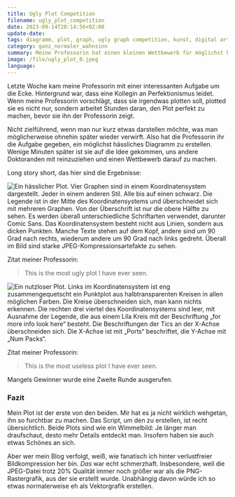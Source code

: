 ```yaml
---
title: Ugly Plot Competition
filename: ugly_plot_competition
date: 2023-09-14T20:14:56+02:00
update-date:
tags: diagramm, plot, graph, ugly graph competition, kunst, digital art, kompression
category: ganz_normaler_wahnsinn
summary: Meine Professorin hat einen kleinen Wettbewerb für möglichst hässliche Diagramme veranstaltet.
image: /file/ugly_plot_0.jpeg
language:
---
```


Letzte Woche kam meine Professorin mit einer interessanten Aufgabe um die Ecke. Hintergrund war, dass eine Kollegin an Perfektionismus leidet. Wenn meine Professorin vorschlägt, dass sie irgendwas plotten soll, plotted sie es nicht nur, sondern arbeitet Stunden daran, den Plot perfekt zu machen, bevor sie ihn der Professorin zeigt.

Nicht zielführend, wenn man nur kurz etwas darstellen möchte, was man möglicherweise ohnehin später wieder verwirft. Also hat die Professorin ihr die Aufgabe gegeben, ein möglichst hässliches Diagramm zu erstellen. Wenige Minuten später ist sie auf die Idee gekommen, uns andere Doktoranden mit reinzuziehen und einen Wettbewerb darauf zu machen.

Long story short, das hier sind die Ergebnisse:

![Ein hässlicher Plot. Vier Graphen sind in einem Koordinatensystem dargestellt. Jeder in einem anderen Stil. Alle bis auf einen schwarz. Die Legende ist in der Mitte des Koordinatensystems und überschneidet sich mit mehreren Graphen. Von der Überschrift ist nur die obere Hälfte zu sehen. Es werden überall unterschiedliche Schriftarten verwendet, darunter Comic Sans. Das Koordinatensystem besteht nicht aus Linien, sondern aus dicken Punkten. Manche Texte stehen auf dem Kopf, andere sind um 90 Grad nach rechts, wiederum andere um 90 Grad nach links gedreht. Überall im Bild sind starke JPEG-Kompressionsartefakte zu sehen.](/file/ugly_plot_0.jpeg "Kompressionsartefakte sind beabsichtigt")

Zitat meiner Professorin:

> This is the most ugly plot I have ever seen.

![Ein nutzloser Plot. Links im Koordinatensystem ist eng zusammengequetscht ein Punktplot aus halbtransparenten Kreisen in allen möglichen Farben. Die Kreise überschneiden sich, man kann nichts erkennen. Die rechten drei viertel des Koordinatensystems sind leer, mit Ausnahme der Legende, die aus einem Lila Kreis mit der Beschriftung „for more info look here“ besteht. Die Beschriftungen der Tics an der X-Achse überschneiden sich. Die X-Achse ist mit „Ports“ beschriftet, die Y-Achse mit „Num Packs“.](/file/ugly_plot_1.webp "for more info look here")

Zitat meiner Professorin:

> This is the most useless plot I have ever seen.

Mangels Gewinner wurde eine Zweite Runde ausgerufen.

### Fazit

Mein Plot ist der erste von den beiden. Mir hat es ja nicht wirklich wehgetan, ihn so furchtbar zu machen. Das Script, um den zu erstellen, ist recht übersichtlich. Beide Plots sind wie ein Wimmelbild: Je länger man draufschaut, desto mehr Details entdeckt man. Insofern haben sie auch etwas Schönes an sich.

Aber wer mein Blog verfolgt, weiß, wie fanatisch ich hinter verlustfreier Bildkompression her bin. _Das_ war echt schmerzhaft. Insbesondere, weil die JPEG-Datei trotz 20% Qualität immer noch größer war als die PNG-Rastergrafik, aus der sie erstellt wurde. Unabhängig davon würde ich so etwas normalerweise eh als Vektorgrafik erstellen.
